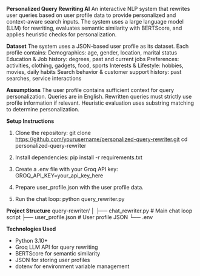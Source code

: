 **Personalized Query Rewriting AI**
An interactive NLP system that rewrites user queries based on user profile data to provide personalized and context-aware search inputs. The system uses a large language model (LLM) for rewriting, evaluates semantic similarity with BERTScore, and applies heuristic checks for personalization.


**Dataset**
The system uses a JSON-based user profile as its dataset. Each profile contains:
Demographics: age, gender, location, marital status
Education & Job history: degrees, past and current jobs
Preferences: activities, clothing, gadgets, food, sports
Interests & Lifestyle: hobbies, movies, daily habits
Search behavior & customer support history: past searches, service interactions


**Assumptions**
The user profile contains sufficient context for query personalization.
Queries are in English.
Rewritten queries must strictly use profile information if relevant.
Heuristic evaluation uses substring matching to determine personalization.


**Setup Instructions**
1. Clone the repository:
git clone https://github.com/yourusername/personalized-query-rewriter.git
cd personalized-query-rewriter

2. Install dependencies:
pip install -r requirements.txt

3. Create a .env file with your Groq API key:
GROQ_API_KEY=your_api_key_here

4. Prepare user_profile.json with the user profile data.

5. Run the chat loop:
python query_rewriter.py


**Project Structure**
query-rewriter/
│
├── chat_rewriter.py      # Main chat loop script
├── user_profile.json     # User profile JSON
└── .env


**Technologies Used**
- Python 3.10+
- Groq LLM API for query rewriting
- BERTScore for semantic similarity
- JSON for storing user profiles
- dotenv for environment variable management
